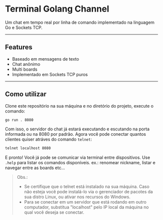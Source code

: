 # Terminal Golang Channel

Um chat em tempo real por linha de comando implementado na linguagem Go e Sockets TCP.

---

## Features

- Baseado em mensagens de texto
- Chat anônimo
- Multi boards
- Implementado em Sockets TCP puros

---

## Como utilizar

Clone este repositório na sua máquina e no diretório do projeto, execute o comando:

```bash
go run . 8080
```

Com isso, o servidor do chat já estará executando e escutando na porta informada ou na 8080 por padrão.
Agora você pode conectar quantos clientes quiser atráves do comando `telnet`:

```bash
telnet localhost 8080
```

E pronto! Você já pode se comunicar via terminal entre dispositivos. Use `.help` para listar os comandos disponíveis. ex.: renomear nickname, listar e navegar entre as boards etc...
> Obs.:
> - Se certifique que o telnet está instalado na sua máquina. Caso não esteja você pode instalá-lo via o gerenciador de pacotes da sua distro Linux, ou ativar nos recursos do Windows.
> - Para se conectar em um servidor que está rodando em outro computador, substitua "localhost" pelo IP local da máquina no qual você deseja se conectar.
